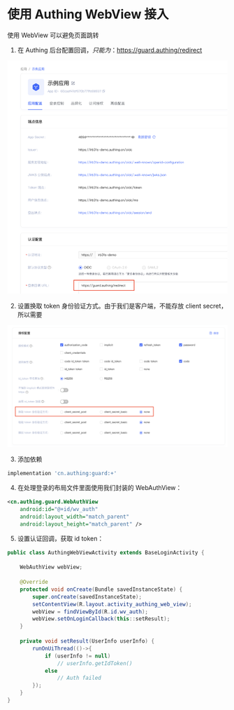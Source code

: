 # 使用 Authing WebView 接入

使用 WebView 可以避免页面跳转

1. 在 Authing 后台配置回调，*只能为*：https://guard.authing/redirect

![](./images/appauth/set_login_callback.png)

2. 设置换取 token 身份验证方式。由于我们是客户端，不能存放 client secret，所以需要

![](./images/appauth/disable_client_secret.png)

3.  添加依赖

``` gradle
implementation 'cn.authing:guard:+'
```

4.  在处理登录的布局文件里面使用我们封装的 WebAuthView：

```xml
<cn.authing.guard.WebAuthView
    android:id="@+id/wv_auth"
    android:layout_width="match_parent"
    android:layout_height="match_parent" />
```

5. 设置认证回调，获取 id token：

```java
public class AuthingWebViewActivity extends BaseLoginActivity {

    WebAuthView webView;

    @Override
    protected void onCreate(Bundle savedInstanceState) {
        super.onCreate(savedInstanceState);
        setContentView(R.layout.activity_authing_web_view);
        webView = findViewById(R.id.wv_auth);
        webView.setOnLoginCallback(this::setResult);
    }

    private void setResult(UserInfo userInfo) {
        runOnUiThread(()->{
            if (userInfo != null)
                // userInfo.getIdToken()
            else
                // Auth failed
        });
    }
}
```